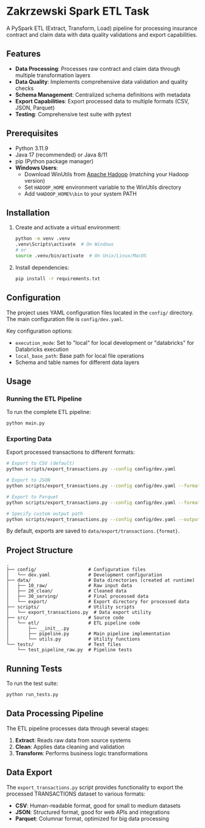 # Zakrzewski Spark ETL Task

A PySpark ETL (Extract, Transform, Load) pipeline for processing insurance contract and claim data with data quality validations and export capabilities.

## Features

- **Data Processing**: Processes raw contract and claim data through multiple transformation layers
- **Data Quality**: Implements comprehensive data validation and quality checks
- **Schema Management**: Centralized schema definitions with metadata
- **Export Capabilities**: Export processed data to multiple formats (CSV, JSON, Parquet)
- **Testing**: Comprehensive test suite with pytest

## Prerequisites

- Python 3.11.9
- Java 17 (recommended) or Java 8/11
- pip (Python package manager)
- **Windows Users**:
  - Download WinUtils from [Apache Hadoop](https://github.com/steveloughran/winutils) (matching your Hadoop version)
  - Set `HADOOP_HOME` environment variable to the WinUtils directory
  - Add `%HADOOP_HOME%\bin` to your system PATH

## Installation

1. Create and activate a virtual environment:
   ```bash
   python -m venv .venv
   .venv\Scripts\activate  # On Windows
   # or
   source .venv/bin/activate  # On Unix/Linux/MacOS
   ```

2. Install dependencies:
   ```bash
   pip install -r requirements.txt
   ```

## Configuration

The project uses YAML configuration files located in the `config/` directory. The main configuration file is `config/dev.yaml`.

Key configuration options:
- `execution_mode`: Set to "local" for local development or "databricks" for Databricks execution
- `local_base_path`: Base path for local file operations
- Schema and table names for different data layers

## Usage

### Running the ETL Pipeline

To run the complete ETL pipeline:

```bash
python main.py
```

### Exporting Data

Export processed transactions to different formats:

```bash
# Export to CSV (default)
python scripts/export_transactions.py --config config/dev.yaml

# Export to JSON
python scripts/export_transactions.py --config config/dev.yaml --format json

# Export to Parquet
python scripts/export_transactions.py --config config/dev.yaml --format parquet

# Specify custom output path
python scripts/export_transactions.py --config config/dev.yaml --output-path data/exports/custom_export
```

By default, exports are saved to `data/export/transactions.{format}`.

## Project Structure

```
.
├── config/                   # Configuration files
│   └── dev.yaml              # Development configuration
├── data/                     # Data directories (created at runtime)
│   ├── 10_raw/               # Raw input data
│   ├── 20_clean/             # Cleaned data
│   ├── 30_serving/           # Final processed data
│   └── export/               # Export directory for processed data
├── scripts/                  # Utility scripts
│   └── export_transactions.py  # Data export utility
├── src/                      # Source code
│   └── etl/                  # ETL pipeline code
│       ├── __init__.py
│       ├── pipeline.py       # Main pipeline implementation
│       └── utils.py          # Utility functions
└── tests/                    # Test files
    └── test_pipeline_raw.py  # Pipeline tests
```

## Running Tests

To run the test suite:

```bash
python run_tests.py
```

## Data Processing Pipeline

The ETL pipeline processes data through several stages:

1. **Extract**: Reads raw data from source systems
2. **Clean**: Applies data cleaning and validation
3. **Transform**: Performs business logic transformations

## Data Export

The `export_transactions.py` script provides functionality to export the processed TRANSACTIONS dataset to various formats:

- **CSV**: Human-readable format, good for small to medium datasets
- **JSON**: Structured format, good for web APIs and integrations
- **Parquet**: Columnar format, optimized for big data processing
